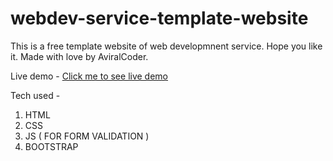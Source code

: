 # webdev-service-template-website

This is a free template website of web developmnent service.
Hope you like it.
Made with love by AviralCoder.

Live demo - [Click me to see live demo](https://aviralcoder.github.io/webdev-service-template-website/)

Tech used - 

1) HTML
2) CSS
3) JS  ( FOR FORM VALIDATION )
4) BOOTSTRAP
